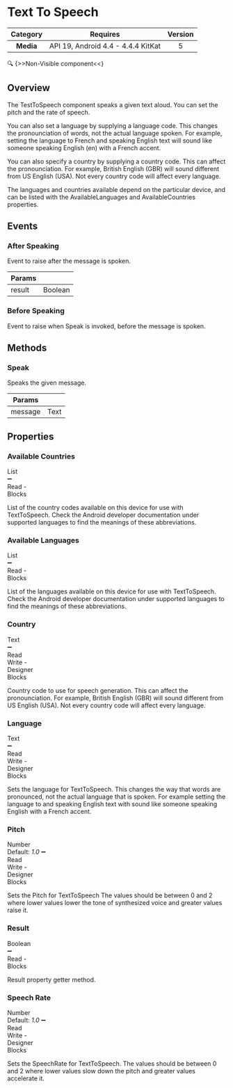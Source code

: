 # Text To Speech

| Category | Requires | Version |
|:--------:|:-------:|:--------:|
|**Media**|<span class="chip chip-any">API 19, Android 4.4 - 4.4.4 KitKat</span>|<span class="chip chip-number">5</span>|

:mag: {>>Non-Visible component<<}

## Overview

The TestToSpeech component speaks a given text aloud. You can set the pitch and the rate of speech. 

You can also set a language by supplying a language code. This changes the pronounciation of words, not the actual language spoken. For example, setting the language to French and speaking English text will sound like someone speaking English (en) with a French accent.

 

You can also specify a country by supplying a country code. This can affect the pronounciation. For example, British English (GBR) will sound different from US English (USA). Not every country code will affect every language.

 

The languages and countries available depend on the particular device, and can be listed with the AvailableLanguages and AvailableCountries properties.

## Events

### After Speaking

Event to raise after the message is spoken.

<div class="block" ai2-block="event" not-rendered="true" value="%7B%22componentName%22:%20%22Text%20To%20Speech%22,%20%22name%22:%20%22After%20Speaking%22,%20%22param%22:%20%5B%22result%22%5D%7D"></div>

| Params | []() |
|--------|------|
|result|<span class="chip chip-boolean">Boolean</span>|

### Before Speaking

Event to raise when Speak is invoked, before the message is spoken.

<div class="block" ai2-block="event" not-rendered="true" value="%7B%22componentName%22:%20%22Text%20To%20Speech%22,%20%22name%22:%20%22Before%20Speaking%22,%20%22param%22:%20%5B%5D%7D"></div>

## Methods

### Speak

Speaks the given message.

<div class="block" ai2-block="method" not-rendered="true" value="%7B%22componentName%22:%20%22Text%20To%20Speech%22,%20%22name%22:%20%22Speak%22,%20%22output%22:%20false,%20%22param%22:%20%5B%22message%22%5D%7D"></div>

| Params | []() |
|--------|------|
|message|<span class="chip chip-text">Text</span>|

## Properties

### Available Countries

<span style="user-select: none; white-space:pre-wrap;"><span class="chip chip-list">List</span> :heavy_minus_sign: <span class="chip chip-rw">Read</span>  - <span class="chip chip-bd">Blocks</span></span>

List of the country codes available on this device for use with TextToSpeech. Check the Android developer documentation under supported languages to find the meanings of these abbreviations.

<div class="block" ai2-block="property" not-rendered="true" value="%7B%22componentName%22:%20%22Text%20To%20Speech%22,%20%22name%22:%20%22Available%20Countries%22,%20%22getter%22:%20true%7D"></div>

### Available Languages

<span style="user-select: none; white-space:pre-wrap;"><span class="chip chip-list">List</span> :heavy_minus_sign: <span class="chip chip-rw">Read</span>  - <span class="chip chip-bd">Blocks</span></span>

List of the languages available on this device for use with TextToSpeech. Check the Android developer documentation under supported languages to find the meanings of these abbreviations.

<div class="block" ai2-block="property" not-rendered="true" value="%7B%22componentName%22:%20%22Text%20To%20Speech%22,%20%22name%22:%20%22Available%20Languages%22,%20%22getter%22:%20true%7D"></div>

### Country

<span style="user-select: none; white-space:pre-wrap;"><span class="chip chip-text">Text</span> :heavy_minus_sign: <span class="chip chip-rw">Read</span> <span class="chip chip-rw">Write</span>  - <span class="chip chip-bd">Designer</span> <span class="chip chip-bd">Blocks</span></span>

Country code to use for speech generation. This can affect the pronounciation. For example, British English (GBR) will sound different from US English (USA). Not every country code will affect every language.

<div class="block" ai2-block="property" not-rendered="true" value="%7B%22componentName%22:%20%22Text%20To%20Speech%22,%20%22name%22:%20%22Country%22,%20%22getter%22:%20true%7D"></div>
<div class="block" ai2-block="property" not-rendered="true" value="%7B%22componentName%22:%20%22Text%20To%20Speech%22,%20%22name%22:%20%22Country%22,%20%22getter%22:%20false%7D"></div>

### Language

<span style="user-select: none; white-space:pre-wrap;"><span class="chip chip-text">Text</span> :heavy_minus_sign: <span class="chip chip-rw">Read</span> <span class="chip chip-rw">Write</span>  - <span class="chip chip-bd">Designer</span> <span class="chip chip-bd">Blocks</span></span>

Sets the language for TextToSpeech. This changes the way that words are pronounced, not the actual language that is spoken. For example setting the language to and speaking English text with sound like someone speaking English with a French accent.

<div class="block" ai2-block="property" not-rendered="true" value="%7B%22componentName%22:%20%22Text%20To%20Speech%22,%20%22name%22:%20%22Language%22,%20%22getter%22:%20true%7D"></div>
<div class="block" ai2-block="property" not-rendered="true" value="%7B%22componentName%22:%20%22Text%20To%20Speech%22,%20%22name%22:%20%22Language%22,%20%22getter%22:%20false%7D"></div>

### Pitch

<span style="user-select: none; white-space:pre-wrap;"><span class="chip chip-number">Number</span> <span class="chip chip-number">Default: <i>1.0</i></span> :heavy_minus_sign: <span class="chip chip-rw">Read</span> <span class="chip chip-rw">Write</span>  - <span class="chip chip-bd">Designer</span> <span class="chip chip-bd">Blocks</span></span>

Sets the Pitch for TextToSpeech The values should be between 0 and 2 where lower values lower the tone of synthesized voice and greater values raise it.

<div class="block" ai2-block="property" not-rendered="true" value="%7B%22componentName%22:%20%22Text%20To%20Speech%22,%20%22name%22:%20%22Pitch%22,%20%22getter%22:%20true%7D"></div>
<div class="block" ai2-block="property" not-rendered="true" value="%7B%22componentName%22:%20%22Text%20To%20Speech%22,%20%22name%22:%20%22Pitch%22,%20%22getter%22:%20false%7D"></div>

### Result

<span style="user-select: none; white-space:pre-wrap;"><span class="chip chip-boolean">Boolean</span> :heavy_minus_sign: <span class="chip chip-rw">Read</span>  - <span class="chip chip-bd">Blocks</span></span>

Result property getter method.

<div class="block" ai2-block="property" not-rendered="true" value="%7B%22componentName%22:%20%22Text%20To%20Speech%22,%20%22name%22:%20%22Result%22,%20%22getter%22:%20true%7D"></div>

### Speech Rate

<span style="user-select: none; white-space:pre-wrap;"><span class="chip chip-number">Number</span> <span class="chip chip-number">Default: <i>1.0</i></span> :heavy_minus_sign: <span class="chip chip-rw">Read</span> <span class="chip chip-rw">Write</span>  - <span class="chip chip-bd">Designer</span> <span class="chip chip-bd">Blocks</span></span>

Sets the SpeechRate for TextToSpeech. The values should be between 0 and 2 where lower values slow down the pitch and greater values accelerate it.

<div class="block" ai2-block="property" not-rendered="true" value="%7B%22componentName%22:%20%22Text%20To%20Speech%22,%20%22name%22:%20%22Speech%20Rate%22,%20%22getter%22:%20true%7D"></div>
<div class="block" ai2-block="property" not-rendered="true" value="%7B%22componentName%22:%20%22Text%20To%20Speech%22,%20%22name%22:%20%22Speech%20Rate%22,%20%22getter%22:%20false%7D"></div>
